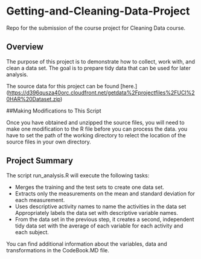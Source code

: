 # Getting-and-Cleaning-Data-Project

Repo for the submission of the course project for Cleaning Data course.

## Overview

The purpose of this project is to demonstrate how to collect, work with, and clean a data set. The goal is to prepare tidy data that can be used for later analysis. 

The source data for this project can be found [here.] (https://d396qusza40orc.cloudfront.net/getdata%2Fprojectfiles%2FUCI%20HAR%20Dataset.zip)

##Making Modifications to This Script

Once you have obtained and unzipped the source files, you will need to make one modification to the R file before you can process the data. you have to set the path of the working directory to relect the location of the source files in your own directory.

## Project Summary

The script run_analysis.R will execute the following tasks:

* Merges the training and the test sets to create one data set.
* Extracts only the measurements on the mean and standard deviation for each measurement.
* Uses descriptive activity names to name the activities in the data set
Appropriately labels the data set with descriptive variable names.
* From the data set in the previous step, it creates a second, independent tidy data set with the average of each variable for each activity and each subject.

You can find additional information about the variables, data and transformations in the CodeBook.MD file.
